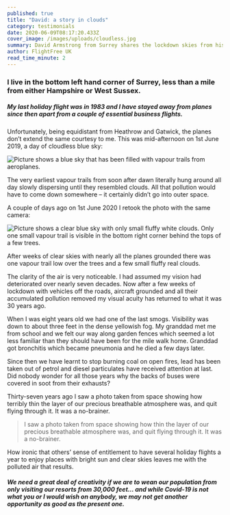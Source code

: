 ```yaml
---
published: true
title: "David: a story in clouds"
category: testimonials
date: 2020-06-09T08:17:20.433Z
cover_image: /images/uploads/cloudless.jpg
summary: David Armstrong from Surrey shares the lockdown skies from his back garden
author: FlightFree UK
read_time_minute: 2
---
```

### I live in the bottom left hand corner of Surrey, less than a mile from either Hampshire or West Sussex.

##### My last holiday flight was in 1983 and I have stayed away from planes since then apart from a couple of essential business flights.

Unfortunately, being equidistant from Heathrow and Gatwick, the planes don’t extend the same courtesy to me. This was mid-afternoon on 1st June 2019, a day of cloudless blue sky:

![Picture shows a blue sky that has been filled with vapour trails from aeroplanes. ](/images/uploads/vapourtrails.jpg)

The very earliest vapour trails from soon after dawn literally hung around all day slowly dispersing until they resembled clouds. All that pollution would have to come down somewhere – it certainly didn’t go into outer space.

A couple of days ago on 1st June 2020 I retook the photo with the same camera:

![Picture shows a clear blue sky with only small fluffy white clouds. Only one small vapour trail is visible in the bottom right corner behind the tops of a few trees.](/images/uploads/cloudless.jpg)

After weeks of clear skies with nearly all the planes grounded there was one vapour trail low over the trees and a few small fluffy real clouds.

The clarity of the air is very noticeable. I had assumed my vision had deteriorated over nearly seven decades. Now after a few weeks of lockdown with vehicles off the roads, aircraft grounded and all their accumulated pollution removed my visual acuity has returned to what it was 30 years ago.

When I was eight years old we had one of the last smogs. Visibility was down to about three feet in the dense yellowish fog. My granddad met me from school and we felt our way along garden fences which seemed a lot less familiar than they should have been for the mile walk home. Granddad got bronchitis which became pneumonia and he died a few days later.

Since then we have learnt to stop burning coal on open fires, lead has been taken out of petrol and diesel particulates have received attention at last. Did nobody wonder for all those years why the backs of buses were covered in soot from their exhausts?

Thirty-seven years ago I saw a photo taken from space showing how terribly thin the layer of our precious breathable atmosphere was, and quit flying through it. It was a no-brainer. 

> I saw a photo taken from space showing how thin the layer of our precious breathable atmosphere was, and quit flying through it. It was a no-brainer. 

How ironic that others’ sense of entitlement to have several holiday flights a year to enjoy places with bright sun and clear skies leaves me with the polluted air that results.

##### We need a great deal of creativity if we are to wean our population from only visiting our resorts from 30,000 feet… and while Covid-19 is not what you or I would wish on anybody, we may not get another opportunity as good as the present one.